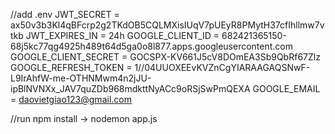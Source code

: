 //add .env
JWT_SECRET = ax50v3b3Kl4qBFcrp2g2TKdOB5CQLMXisIUqV7pUEyR8PMytH37cfIhllmw7vtkb
JWT_EXPIRES_IN = 24h
GOOGLE_CLIENT_ID = 682421365150-68j5kc77qg4925h489t64d5ga0o8l877.apps.googleusercontent.com
GOOGLE_CLIENT_SECRET = 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
GOOGLE_REFRESH_TOKEN = 1//04UUOXEEvKVZnCgYIARAAGAQSNwF-L9IrAhfW-me-OTHNMwm4n2jJU-ipBlNVNXx_JAV7quZDb968mdkttNyACc9oRSjSwPmQEXA
GOOGLE_EMAIL = daovietgiao123@gmail.com

//run
npm install -> nodemon app.js
